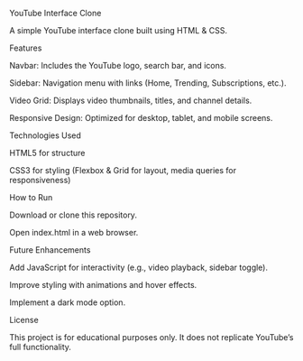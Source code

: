 YouTube Interface Clone

A simple YouTube interface clone built using HTML & CSS.

Features

Navbar: Includes the YouTube logo, search bar, and icons.

Sidebar: Navigation menu with links (Home, Trending, Subscriptions, etc.).

Video Grid: Displays video thumbnails, titles, and channel details.

Responsive Design: Optimized for desktop, tablet, and mobile screens.

Technologies Used

HTML5 for structure

CSS3 for styling (Flexbox & Grid for layout, media queries for responsiveness)

How to Run

Download or clone this repository.

Open index.html in a web browser.

Future Enhancements

Add JavaScript for interactivity (e.g., video playback, sidebar toggle).

Improve styling with animations and hover effects.

Implement a dark mode option.

License

This project is for educational purposes only. It does not replicate YouTube’s full functionality.

